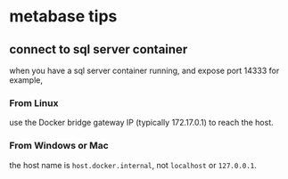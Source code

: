 # metabase tips

## connect to sql server container

when you have a sql server container running, and expose port 14333 for example,

### From Linux

use the Docker bridge gateway IP (typically 172.17.0.1) to reach the host.

### From Windows or Mac

the host name is `host.docker.internal`, not `localhost` or `127.0.0.1`.
